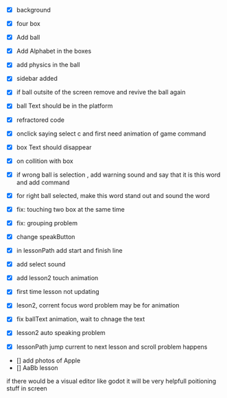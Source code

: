 - [x] background
- [x] four box
- [x] Add ball
- [x] Add Alphabet in the boxes
- [x] add physics in the ball
- [x] sidebar added
- [x] if ball outsite of the screen remove and revive the ball again
- [x] ball Text should be in the platform
- [x] refractored code
- [x] onclick saying select c and first need animation of game command

- [x] box Text should disappear

- [x] on collition with box
- [x] if wrong ball is selection , add warning sound and say that it is this word and add command
- [x] for right ball selected, make this word stand out and sound the word
- [x] fix: touching two box at the same time
- [x] fix: grouping problem

- [x] change speakButton
- [x] in lessonPath add start and finish line
- [x] add select sound
- [x] add lesson2 touch animation

- [x] first time lesson not updating
- [x] leson2, corrent focus word problem may be for animation
- [x] fix ballText animation, wait to chnage the text
- [x] lesson2 auto speaking problem
- [x] lessonPath jump current to next lesson and scroll problem happens

- [] add photos of Apple
- [] AaBb lesson

if there would be a visual editor like godot it will be very helpfull poitioning stuff in screen
